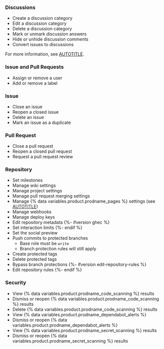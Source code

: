 ### Discussions

* Create a discussion category
* Edit a discussion category
* Delete a discussion category
* Mark or unmark discussion answers
* Hide or unhide discussion comments
* Convert issues to discussions

For more information, see [AUTOTITLE](/discussions).

### Issue and Pull Requests

* Assign or remove a user
* Add or remove a label

### Issue

* Close an issue
* Reopen a closed issue
* Delete an issue
* Mark an issue as a duplicate

### Pull Request

* Close a pull request
* Reopen a closed pull request
* Request a pull request review

### Repository

* Set milestones
* Manage wiki settings
* Manage project settings
* Manage pull request merging settings
* Manage {% data variables.product.prodname_pages %} settings (see [AUTOTITLE](/pages/getting-started-with-github-pages/configuring-a-publishing-source-for-your-github-pages-site))
* Manage webhooks
* Manage deploy keys
* Edit repository metadata
{%- ifversion ghec %}
* Set interaction limits
{%- endif %}
* Set the social preview
* Push commits to protected branches
  * Base role must be `write`
  * Branch protection rules will still apply
* Create protected tags
* Delete protected tags
* Bypass branch protections
{%- ifversion edit-repository-rules %}
* Edit repository rules
{%- endif %}

### Security

* View {% data variables.product.prodname_code_scanning %} results
* Dismiss or reopen {% data variables.product.prodname_code_scanning %} results
* Delete {% data variables.product.prodname_code_scanning %} results
* View {% data variables.product.prodname_dependabot_alerts %}
* Dismiss or reopen {% data variables.product.prodname_dependabot_alerts %}
* View {% data variables.product.prodname_secret_scanning %} results
* Dismiss or reopen {% data variables.product.prodname_secret_scanning %} results
